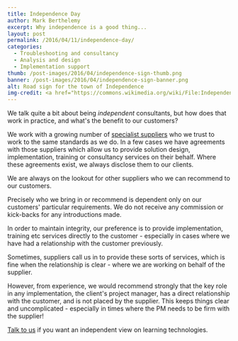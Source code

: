 ```yaml
---
title: Independence Day
author: Mark Berthelemy
excerpt: Why independence is a good thing... 
layout: post
permalink: /2016/04/11/independence-day/
categories:
  - Troubleshooting and consultancy
  - Analysis and design
  - Implementation support
thumb: /post-images/2016/04/independence-sign-thumb.png
banner: /post-images/2016/04/independence-sign-banner.png
alt: Road sign for the town of Independence
img-credit: <a href="https://commons.wikimedia.org/wiki/File:Independence_Town_Sign.jpg" target="_blank">Wikimedia Commons</a>
---
```

We talk quite a bit about being *independent* consultants, but how does that work in practice, and what's the benefit to our customers?

We work with a growing number of <a href="/about.html#suppliers">specialist suppliers</a> who we trust to work to the same standards as we do. In a few cases we have agreements with those suppliers which allow us to provide solution design, implementation, training or consultancy services on their behalf. Where these agreements exist, we always disclose them to our clients.

We are always on the lookout for other suppliers who we can recommend to our customers.

Precisely who we bring in or recommend is dependent only on our customers' particular requirements. We do not receive any commission or kick-backs for any introductions made.

In order to maintain integrity, our preference is to provide implementation, training etc services directly to the customer - especially in cases where we have had a relationship with the customer previously.

Sometimes, suppliers call us in to provide these sorts of services, which is fine when the relationship is clear - where we are working on behalf of the supplier.

However, from experience, we would recommend strongly that the key role in any implementation, the client's project manager, has a direct relationship with the customer, and is not placed by the supplier. This keeps things clear and uncomplicated - especially in times where the PM needs to be firm with the supplier!

<a href="contact.html">Talk to us</a> if you want an independent view on learning technologies.






